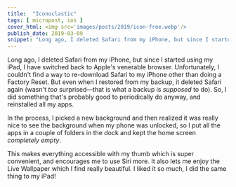 ```yaml
---
title:  "Iconoclastic"
tags: [ micropost, ios ]
cover_html: <img src='images/posts/2019/icon-free.webp'/>
publish_date: 2019-03-09
snippet: "Long ago, I deleted Safari from my iPhone, but since I started using my iPad, I have switched back to Apple's venerable browser. Unfortunately, I couldn't find a way to re-download Safari to my iPhone other than doing a Factory Reset. But even when I restored from my backup, it deleted Safari again."
---
```


Long ago, I deleted Safari from my iPhone, but since I started using my iPad, I have switched back to Apple's venerable browser. Unfortunately, I couldn't find a way to re-download Safari to my iPhone other than doing a Factory Reset. But even when I restored from my backup, it deleted Safari again (wasn't *too* surprised—that is what a backup is *supposed* to do). So, I did something that's probably good to periodically do anyway, and reinstalled all my apps. 

In the process, I picked a new background and then realized it was really nice to see the background when my phone was unlocked, so I put all the apps in a couple of folders in the dock and kept the home screen *completely empty*. 

This makes everything accessible with my thumb which is super convenient, and encourages me to use Siri more. It also lets me enjoy the Live Wallpaper which I find really beautiful. I liked it so much, I did the same thing to my iPad!